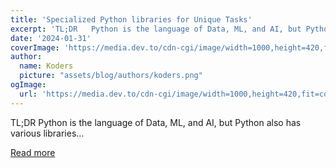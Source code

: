 ```yaml
---
title: 'Specialized Python libraries for Unique Tasks'
excerpt: 'TL;DR   Python is the language of Data, ML, and AI, but Python also has various libraries...'
date: '2024-01-31'
coverImage: 'https://media.dev.to/cdn-cgi/image/width=1000,height=420,fit=cover,gravity=auto,format=auto/https%3A%2F%2Fdev-to-uploads.s3.amazonaws.com%2Fuploads%2Farticles%2Fydkjkx9pzowkssa53y0a.gif'
author:
  name: Koders
  picture: "assets/blog/authors/koders.png"
ogImage:
  url: 'https://media.dev.to/cdn-cgi/image/width=1000,height=420,fit=cover,gravity=auto,format=auto/https%3A%2F%2Fdev-to-uploads.s3.amazonaws.com%2Fuploads%2Farticles%2Fydkjkx9pzowkssa53y0a.gif'
---
```


TL;DR   Python is the language of Data, ML, and AI, but Python also has various libraries...

[Read more](https://dev.to/taipy/specialized-python-libraries-for-unique-tasks-5dgm)
